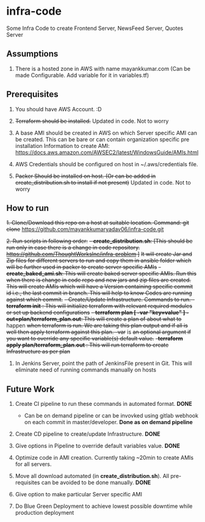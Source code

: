 # infra-code
Some Infra Code to create Frontend Server, NewsFeed Server, Quotes Server

## Assumptions
1. There is a hosted zone in AWS with name mayankkumar.com (Can be made Configurable. Add variable for it in variables.tf)

## Prerequisites
1. You should have AWS Account. :D

2. ~~Terraform should be installed.~~ Updated in code. Not to worry

3. A base AMI should be created in AWS on which Server specific AMI can be created. This can be bare or can contain  organization specific pre installation
   Information to create AMI: https://docs.aws.amazon.com/AWSEC2/latest/WindowsGuide/AMIs.html

4. AWS Credentials should be configured on host in ~/.aws/credentials file.

5. ~~Packer Should be installed on host. (Or can be added in create_distribution.sh to install if not present)~~ Updated in code. Not to worry

## How to run
~~1. Clone/Download this repo on a host at suitable location. Command: git clone~~ https://github.com/mayankkumaryadav06/infra-code.git

~~2. Run scripts in following order:~~
   ~~- **create_distribution.sh**:  [This should be run only in case there is a change in code repository. https://github.com/ThoughtWorksInc/infra-problem ]~~
       ~~It will create Jar and Zip files for different servers to run and copy them in ansible folder which will be further used in packer to create server specific AMIs~~
   ~~- **create_baked_ami.sh**: This will create baked server specific AMIs. Run this when there is change in code repo and new jars and zip files are created.~~
    ~~This will create AMIs which will have a Version containing specific commit id i.e., the last commit in branch. This will help to know Codes are running against which commit.~~
   ~~- Create/Update Infrastructure. Commands to run.
     - **terraform init** : This will initialize terraform with relevant required modules or set up backend configurations~~
     ~~- **terraform plan [ -var "key=value" ] -out=plan/terraform_plan.out**:  This will create a plan of about what to~~ happen ~~when terraform is run. We are taking this plan output and if all is well then apply terraform against this plan. -var~~ is ~~an optional argument if you want to override any specific variable(s) default value.~~
     ~~-**terraform apply plan/terraform_plan.out** : This will run terraform to create Infrastructure as per plan~~

1. In Jenkins Server, point the path of JenkinsFile present in Git. This will eliminate need of running commands manually on hosts

## Future Work
1. Create CI pipeline to run these commands in automated format. **DONE**
   - Can be on demand pipeline or can be invovked using gitlab webhook on each commit in master/developer.
   **Done as on demand pipeline**

2. Create CD pipeline to create/update Infrastructure. **DONE**

3. Give options in Pipeline to override default variables value. **DONE**

4. Optimize code in AMI creation. Currently taking ~20min to create AMIs for all servers.

5. Move all download automated (in **create_distribution.sh**). All pre-requisites can be avoided to be done manually. **DONE**

6. Give option to make particular Server specific AMI

7. Do Blue Green Deployment to achieve lowest possible downtime while production deployment
